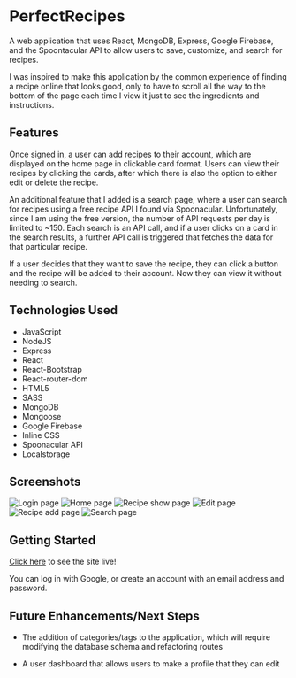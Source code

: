 # PerfectRecipes

A web application that uses React, MongoDB, Express, Google Firebase, and the Spoontacular API to allow users to save, customize, and search for recipes.

I was inspired to make this application by the common experience of finding a recipe online that looks good, only to have to scroll all the way to the bottom of the page each time I view it just to see the ingredients and instructions.

## Features

Once signed in, a user can add recipes to their account, which are displayed on the home page in clickable card format. Users can view their recipes by clicking the cards, after which there is also the option to either edit or delete the recipe.

An additional feature that I added is a search page, where a user can search for recipes using a free recipe API I found via Spoonacular. Unfortunately, since I am using the free version, the number of API requests per day is limited to ~150. Each search is an API call, and if a user clicks on a card in the search results, a further API call is triggered that fetches the data for that particular recipe.

If a user decides that they want to save the recipe, they can click a button and the recipe will be added to their account. Now they can view it without needing to search.

## Technologies Used

- JavaScript
- NodeJS
- Express
- React
- React-Bootstrap
- React-router-dom
- HTML5
- SASS
- MongoDB
- Mongoose
- Google Firebase
- Inline CSS
- Spoonacular API
- Localstorage

## Screenshots

![Login page](https://i.imgur.com/83QDQtfl.png)
![Home page](https://i.imgur.com/gRAdiOSl.png)
![Recipe show page](https://i.imgur.com/r88vIaEl.png)
![Edit page](https://i.imgur.com/3XMxBbYl.png)
![Recipe add page](https://i.imgur.com/0JWEjJxl.png)
![Search page](https://i.imgur.com/8LsRnD9l.png)

## Getting Started

[Click here](https://perfect-recipes.netlify.app/) to see the site live!

You can log in with Google, or create an account with an email address and password.

## Future Enhancements/Next Steps

- The addition of categories/tags to the application, which will require modifying the database schema and refactoring routes

- A user dashboard that allows users to make a profile that they can edit
